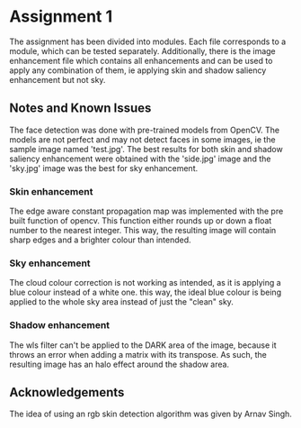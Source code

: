 # Assignment 1

The assignment has been divided into modules. Each file corresponds to a module, which can be tested separately. Additionally, there is the image enhancement file which contains all enhancements and can be used to apply any combination of them, ie applying skin and shadow saliency enhancement but not sky.

## Notes and Known Issues

The face detection was done with pre-trained models from OpenCV. The models are not perfect and may not detect faces in some images, ie the sample image named 'test.jpg'.
The best results for both skin and shadow saliency enhancement were obtained with the 'side.jpg' image and the 'sky.jpg' image was the best for sky enhancement.

### Skin enhancement
The edge aware constant propagation map was implemented with the pre built function of opencv. This function either rounds up or down a float number to the nearest integer. This way, the resulting image will contain sharp edges and a brighter colour than intended.

### Sky enhancement
The cloud colour correction is not working as intended, as it is applying a blue colour instead of a white one. this way, the ideal blue colour is being applied to the whole sky area instead of just the "clean" sky.

### Shadow enhancement
The wls filter can't be applied to the DARK area of the image, because it throws an error when adding a matrix with its transpose. As such, the resulting image has an halo effect around the shadow area.

## Acknowledgements
The idea of using an rgb skin detection algorithm was given by Arnav Singh.
